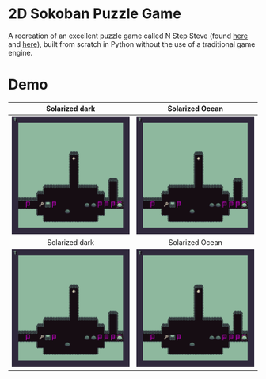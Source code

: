 # 2D Sokoban Puzzle Game
A recreation of an excellent puzzle game called N Step Steve (found [here](https://epicpikaguy.itch.io/n-step-steve-part-1) and [here](https://epicpikaguy.itch.io/n-step-steve-part-2)), built from scratch in Python without the use of a traditional game engine.

# Demo
Solarized dark             |  Solarized Ocean
:-------------------------:|:-------------------------:
![Demo](demo/demo2.gif)  |  ![Demo](demo/demo2.gif)
Solarized dark             |  Solarized Ocean
![Demo](demo/demo2.gif)  |  ![Demo](demo/demo2.gif)
